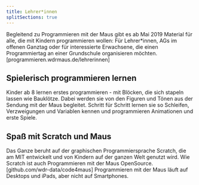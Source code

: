 ```yaml
---
title: Lehrer*innen
splitSections: true
---
```


Begleitend zu Programmieren mit der Maus gibt es ab Mai 2019 Material für alle, die mit Kindern programmieren wollen: Für Lehrer*innen, AGs im offenen Ganztag oder für interessierte Erwachsene, die einen Programmiertag an einer Grundschule organisieren möchten. [programmieren.wdrmaus.de/lehrerinnen]

## Spielerisch programmieren lernen
Kinder ab 8 lernen erstes programmieren - mit Blöcken, die sich stapeln lassen wie Bauklötze. Dabei werden sie von den Figuren und Tönen aus der Sendung mit der Maus begleitet. Schritt für Schritt lernen sie so Schleifen, Verzweigungen und Variablen kennen und programmieren Animationen und erste Spiele.

## Spaß mit Scratch und Maus
Das Ganze beruht auf der graphischen Programmiersprache Scratch, die am MIT entwickelt und von Kindern auf der ganzen Welt genutzt wird. Wie Scratch ist auch Programmieren mit der Maus OpenSource. [github.com/wdr-data/code4maus] Programmieren mit der Maus läuft auf Desktops und iPads, aber nicht auf Smartphones.
